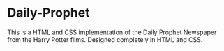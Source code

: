 # Daily-Prophet
This is a HTML and CSS implementation of the Daily Prophet Newspaper from the Harry Potter films. Designed completely in HTML and CSS. 
